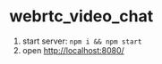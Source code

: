 # webrtc_video_chat

1. start server: ``` npm i && npm start ```
2. open [http://localhost:8080/](http://localhost:8080/)